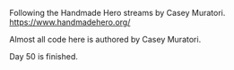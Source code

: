 Following the Handmade Hero streams by Casey Muratori. https://www.handmadehero.org/

Almost all code here is authored by Casey Muratori.

Day 50 is finished.
